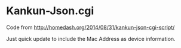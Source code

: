 # Kankun-Json.cgi

Code from http://homedash.org/2014/08/31/kankun-json-cgi-script/

Just quick update to include the Mac Address as device information.

